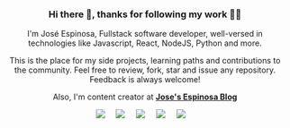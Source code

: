 <h3 align='center'>Hi there 👋, thanks for following my work 🧑‍💻</h3>

<p align='center'>
   I'm José Espinosa, Fullstack software developer, well-versed in technologies like Javascript, React, NodeJS, Python and more.
</p>
<p align='center'>
   This is the place for my side projects, learning paths and contributions to the community. Feel free to review, fork, star and issue any repository. Feedback is always welcome! 
</p>
<p align='center'>
    Also, I'm content creator at <strong><a href="https://pepenauta.dev">Jose's Espinosa Blog</a></strong>
</p>

<p align='center'>
   <a href="https://twitter.com/pepenauta"><img src="https://img.shields.io/badge/twitter-%231DA1F2.svg?&style=for-the-badge&logo=twitter&logoColor=white" /></a>&nbsp;&nbsp;&nbsp;&nbsp;
   <a href="https://www.linkedin.com/in/pepenauta"><img src="https://img.shields.io/badge/linkedin-%230077B5.svg?&style=for-the-badge&logo=linkedin&logoColor=white" /></a>&nbsp;&nbsp;&nbsp;&nbsp;
   <a href="https://instagram.com/pepenautadev"><img src="https://img.shields.io/badge/instagram-%E4405F36.svg?&style=for-the-badge&logo=instagram&logoColor=white" /></a>&nbsp;&nbsp;&nbsp;&nbsp;
   <a href="mailto:pepenauta@gmail.com?subject=Hola%José"><img src="https://img.shields.io/badge/gmail-%23D14836.svg?&style=for-the-badge&logo=gmail&logoColor=white" /></a>&nbsp;&nbsp;&nbsp;&nbsp;
   <a href="https://www.youtube.com/@pepenautadev"><img src="https://img.shields.io/badge/youtube-%23D14836.svg?&style=for-the-badge&logo=youtube&logoColor=white" /></a>&nbsp;&nbsp;&nbsp;&nbsp;
</p>

<!--
**Pepenauta/Pepenauta** is a ✨ _special_ ✨ repository because its `README.md` (this file) appears on your GitHub profile.

Here are some ideas to get you started:

- 🔭 I’m currently working on ...
- 🌱 I’m currently learning ...
- 👯 I’m looking to collaborate on ...
- 🤔 I’m looking for help with ...
- 💬 Ask me about ...
- 📫 How to reach me: ...
- 😄 Pronouns: ...
- ⚡ Fun fact: ...
-->
